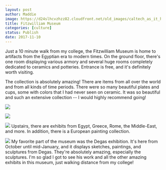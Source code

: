 ```yaml
---
layout: post
author: Maddie
image: https://d24slhcvzhzz82.cloudfront.net/old_images/caltech_as_it_happens/6a0105349b8251970b01b8d2b7d9c8970c.jpg
title: Fitzwilliam Museum
categories: [culture]
status: Publish
date: 2017-11-10
---
```


Just a 10 minute walk from my college, the Fitzwilliam Museum is home to artifacts from the Egyptian era to modern times. On the ground floor, there's one room displaying various armory and several huge rooms completely dedicated to ceramics and potteries. Entrance is free, and it's definitely worth visiting.

The collection is absolutely amazing! There are items from all over the world and from all kinds of time periods. There were so many beautiful plates and cups, some with colors that I had never seen on ceramic. It was so beautiful and such an extensive collection -- I would highly recommend going!


![](https://d24slhcvzhzz82.cloudfront.net/old_images/caltech_as_it_happens/6a0105349b8251970b01bb09d09190970d.jpg)

![](https://d24slhcvzhzz82.cloudfront.net/old_images/caltech_as_it_happens/6a0105349b8251970b01b7c92d6c77970b.jpg)

![](https://d24slhcvzhzz82.cloudfront.net/old_images/caltech_as_it_happens/6a0105349b8251970b01bb09d0919d970d.jpg)
Upstairs, there are exhibits from Egypt, Greece, Rome, the Middle-East, and more. In addition, there is a European painting collection.


![](https://d24slhcvzhzz82.cloudfront.net/old_images/caltech_as_it_happens/6a0105349b8251970b01bb09d0918c970d.jpg)
My favorite part of the museum was the Degas exhibition. It's here from October until mid-January, and it displays sketches, paintings, and sculptures from Degas. They're absolutely amazing, especially the sculptures. I'm so glad I got to see his work and all the other amazing exhibits in this museum, just walking distance from my college!
